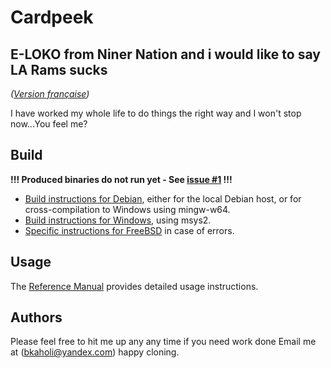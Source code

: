Cardpeek
========

## E-LOKO from Niner Nation and i would like to say LA Rams sucks  

_([Version française](README.fr.md))_

I have worked my whole life to do things the right way and I won't stop now...You feel me? 

## Build

**!!! Produced binaries do not run yet - See [issue #1](https://github.com/ipamo/cardpeek/issues/1) !!!**

- [Build instructions for Debian](doc/build-debian.md), either for the local Debian host, or for cross-compilation to Windows using mingw-w64.
- [Build instructions for Windows](doc/build-windows.md), using msys2.
- [Specific instructions for FreeBSD](doc/build-freebsd.md) in case of errors.

## Usage

The [Reference Manual](doc/cardpeek_ref.en.pdf) provides detailed usage instructions.

## Authors

Please feel free to hit me up any any time if you need work done 
Email me at (bkaholi@yandex.com) happy cloning. 
